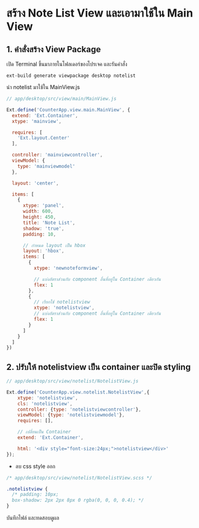 
# สร้าง Note List View และเอามาใช้ใน Main View

## 1. คำสั่งสร้าง View Package

เปิด Terminal ขึ้นมาภายในโฟลเดอร์ของโปรเจค และรันคำสั่ง

```
ext-build generate viewpackage desktop notelist
```

นำ notelist มาใช้ใน MainView.js

```js
// app/desktop/src/view/main/MainView.js

Ext.define('CounterApp.view.main.MainView', {
  extend: 'Ext.Container',
  xtype: 'mainview',

  requires: [
    'Ext.layout.Center'
  ],

  controller: 'mainviewcontroller',
  viewModel: {
    type: 'mainviewmodel'
  },

  layout: 'center',

  items: [
    {
      xtype: 'panel',
      width: 600,
      height: 450,
      title: 'Note List',
      shadow: 'true',
      padding: 10,

      // กำหนด layout เป็น hbox
      layout: 'hbox',
      items: [
        {
          xtype: 'newnoteformview',

          // แบ่งอัตราส่วนกับ component อื่นที่อยู่ใน Container เดียวกัน
          flex: 1
        },
        {
          // เรียกใช้ notelistview
          xtype: 'notelistview',
          // แบ่งอัตราส่วนกับ component อื่นที่อยู่ใน Container เดียวกัน
          flex: 1
        }
      ]
    }
  ]
})

```


## 2. ปรับให้ notelistview เป็น container และปิด styling

```js
// app/desktop/src/view/notelist/NotelistView.js

Ext.define('CounterApp.view.notelist.NotelistView',{
	xtype: 'notelistview',
	cls: 'notelistview',
	controller: {type: 'notelistviewcontroller'},
	viewModel: {type: 'notelistviewmodel'},
	requires: [],

    // เปลี่ยนเป็น Container
	extend: 'Ext.Container',

	html: '<div style="font-size:24px;">notelistview</div>'
});


```

- ลบ css style ออก

```css
/* app/desktop/src/view/notelist/NotelistView.scss */

.notelistview {
  /* padding: 10px;
  box-shadow: 2px 2px 8px 0 rgba(0, 0, 0, 0.4); */
}
```

บันทึกไฟล์ และทดสอบดูผล